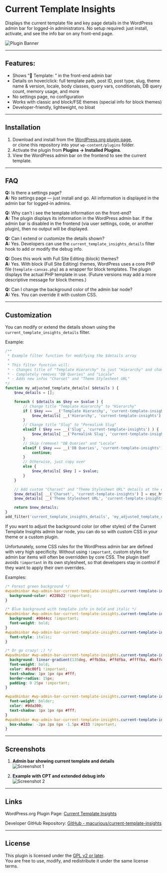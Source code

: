 # Current Template Insights

Displays the current template file and key page details in the WordPress admin bar for logged-in administrators.
No setup required: just install, activate, and see the info bar on any front-end page.

![Plugin Banner](https://raw.githubusercontent.com/macurious/current-template-insights/main/assets/banner-1544x500.png)

---

## Features:

- Shows “📄 Template: <filename>” in the front-end admin bar
- Details on hover/click: full template path, post ID, post type, slug, theme name & version, locale, body classes, query vars, conditionals, DB query count, memory usage, and more
- No settings page, no configuration
- Works with classic and block/FSE themes (special info for block themes)
- Developer-friendly, lightweight, no bloat

---

## Installation

1. Download and install from the [WordPress.org plugin page](https://wordpress.org/plugins/current-template-insights/),  
   or clone this repository into your `wp-content/plugins` folder.
2. Activate the plugin from **Plugins → Installed Plugins**.
3. View the WordPress admin bar on the frontend to see the current template.

---

## FAQ

**Q:** Is there a settings page?  
**A:** No settings page — just install and go. All information is displayed in the admin bar for logged-in admins.

**Q:** Why can't i see the template information on the front-end?  
**A:** The plugin displays its information in the WordPress admin bar. If the admin bar is disabled in the frontend (via user settings, code, or another plugin), then no output will be displayed.

**Q:** Can I extend or customize the details shown?  
**A:** Yes. Developers can use the `current_template_insights_details` filter hook to add or modify the debug info.

**Q:** Does this work with Full Site Editing (block) themes?  
**A:** Yes. With block (Full Site Editing) themes, WordPress uses a core PHP file (`template-canvas.php`) as a wrapper for block templates. The plugin displays the actual PHP template in use. (Future versions may add a more descriptive message for block themes.)

**Q:** Can I change the background color of the admin bar node?  
**A:** Yes. You can override it with custom CSS.

---

## Customization

You can modify or extend the details shown using the `current_template_insights_details` filter.

Example:

```php
/**
 * Example filter function for modifying the $details array
 *
 * This filter function will:
 * - Changes title of "Template Hierarchy" to just "Hierarchy" and changes title of "Slug" to "Permalink Slug"
 * - Completely removes "DB Queries" and "Locale"
 * - Adds new infos "Charset" and "Theme Stylesheet URL"
*/
function my_adjusted_template_details( $details ) {
    $new_details = [];

    foreach ( $details as $key => $value ) {
        // Change title "Template Hierarchy" to "Hierarchy"
        if ( $key === __('Template Hierarchy', 'current-template-insights') ) {
            $new_details[ __('Hierarchy', 'current-template-insights') ] = $value;
        }
        // Change title "Slug" to "Permalink Slug"
        elseif ( $key === __('Slug', 'current-template-insights') ) {
            $new_details[ __('Permalink Slug', 'current-template-insights') ] = $value;
        }
        // Skip (remove) "DB Queries" and "Locale"
        elseif ( $key === __('DB Queries', 'current-template-insights') || $key === __('Locale', 'current-template-insights') ) {
            continue;
        }
        // Otherwise, just copy over
        else {
            $new_details[ $key ] = $value;
        }
    }

    // Add custom "Charset" and "Theme Stylesheet URL" details at the end
    $new_details[ __('Charset', 'current-template-insights') ] = esc_html( get_bloginfo('charset') );
    $new_details[ __('Theme Stylesheet URL', 'current-template-insights') ] = esc_html( get_bloginfo('stylesheet_url') );

    return $new_details;
}
add_filter('current_template_insights_details', 'my_adjusted_template_details');
```

If you want to adjust the background color (or other styles) of the Current Template Insights admin bar node, you can do so with custom CSS in your theme or a custom plugin.

Unfortunately, some CSS rules for the WordPress admin bar are defined with very high specificity. Without using `!important`, custom styles for admin bar items will often be overridden by core CSS. The plugin itself avoids `!important` in its own stylesheet, so that developers stay in control if they want to apply their own overrides.

Examples:

```css
/* Forest green background */
#wpadminbar #wp-admin-bar-current-template-insights.current-template-insights-bar > .ab-item {
  background-color: #228b22 !important;
}

/* Blue background with template info in bold and italic */
#wpadminbar #wp-admin-bar-current-template-insights.current-template-insights-bar > .ab-item {
  background: #0044cc !important;
  font-weight: bold;
}
#wpadminbar #wp-admin-bar-current-template-insights.current-template-insights-bar > .ab-item span {
  font-style: italic;
}

/* Or go crazy! ;) */
#wpadminbar #wp-admin-bar-current-template-insights.current-template-insights-bar > .ab-item {
  background: linear-gradient(135deg, #ffb3ba, #ffdfba, #ffffba, #baffc9, #bae1ff) !important;
  font-weight: bold;
  color: #bc00f1 !important;
  text-shadow: 1px 1px 4px #fff;
  border-radius: 15px;
  padding: 0 25px !important;
}

#wpadminbar #wp-admin-bar-current-template-insights.current-template-insights-bar > .ab-item span {
  font-weight: bolder;
  color: #0da300;
  text-shadow: 1px 1px 4px #fff;
}
#wpadminbar #wp-admin-bar-current-template-insights.current-template-insights-bar > .ab-item .emoji {
  box-shadow: -2px 2px 6px -1.5px #333 !important;
}
```

---

## Screenshots

1. **Admin bar showing current template and details**  
   ![Screenshot 1](https://raw.githubusercontent.com/macurious/current-template-insights/main/assets/screenshot-1.png)

2. **Example with CPT and extended debug info**  
   ![Screenshot 2](https://raw.githubusercontent.com/macurious/current-template-insights/main/assets/screenshot-2.png)

---

## Links

WordPress.org Plugin Page: [Current Template Insights](https://wordpress.org/plugins/current-template-insights/)

Developer GitHub Repository: [GitHub - macurious/current-template-insights](https://github.com/macurious/current-template-insights)

---

## License

This plugin is licensed under the [GPL v2 or later](https://www.gnu.org/licenses/old-licenses/gpl-2.0.html).  
You are free to use, modify, and redistribute it under the same license terms.
